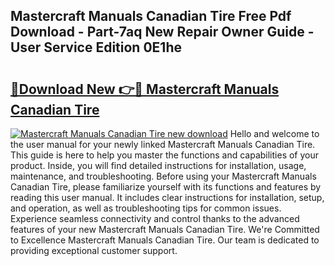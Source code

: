## Mastercraft Manuals Canadian Tire Free Pdf Download - Part-7aq New Repair Owner Guide - User Service Edition 0E1he

# <h2><a href="http://bc84257.oget.top/?id=Mastercraft+Manuals+Canadian+Tire">🔗Download New 👉🔴 Mastercraft Manuals Canadian Tire</a></h2>

[![Mastercraft Manuals Canadian Tire new download](https://i.imgur.com/5g1atiW.png)](http://bc84257.oget.top/?id=Mastercraft+Manuals+Canadian+Tire)
Hello and welcome to the user manual for your newly linked Mastercraft Manuals Canadian Tire. This guide is here to help you master the functions and capabilities of your product. Inside, you will find detailed instructions for installation, usage, maintenance, and troubleshooting. Before using your Mastercraft Manuals Canadian Tire, please familiarize yourself with its functions and features by reading this user manual. It includes clear instructions for installation, setup, and operation, as well as troubleshooting tips for common issues. Experience seamless connectivity and control thanks to the advanced features of your new Mastercraft Manuals Canadian Tire. We're Committed to Excellence Mastercraft Manuals Canadian Tire. Our team is dedicated to providing exceptional customer support.
